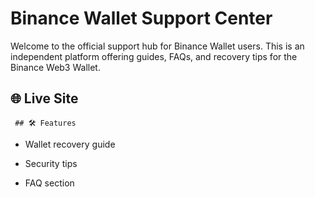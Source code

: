 # Binance Wallet Support Center

Welcome to the official support hub for Binance Wallet users. This is an independent platform offering guides, FAQs, and recovery tips for the Binance Web3 Wallet.

## 🌐 Live Site

     ## 🛠️ Features

- Wallet recovery guide

- Security tips

- FAQ section

